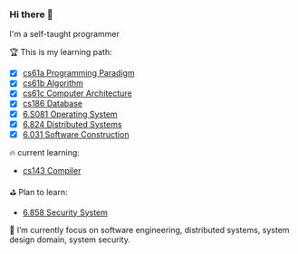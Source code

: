 ### Hi there 👋
I'm a self-taught programmer

🏆 This is my learning path:

- [x] [cs61a Programming Paradigm](https://github.com/hexinatgithub/sicp-python3)
- [x] [cs61b Algorithm](https://inst.eecs.berkeley.edu/~cs61b/sp22/)
- [x] [cs61c Computer Architecture](https://github.com/hexinatgithub/cs61c)
- [x] [cs186 Database](https://github.com/hexinatgithub/fa19-moocbase)
- [x] [6.S081 Operating System](https://github.com/hexinatgithub/6.S081)
- [x] [6.824 Distributed Systems](https://github.com/hexinatgithub/6.824-2022)
- [x] [6.031 Software Construction](https://github.com/hexinatgithub/6.005)

🔥 current learning:
- [cs143 Compiler](https://github.com/hexinatgithub/stanford-compilers-coursework)

⛳️ Plan to learn:
- [6.858 Security System](https://css.csail.mit.edu/6.858/2022/)

🌱 I’m currently focus on software engineering, distributed systems, system design domain, system security.

<!--
**hexinatgithub/hexinatgithub** is a ✨ _special_ ✨ repository because its `README.md` (this file) appears on your GitHub profile.

Here are some ideas to get you started:

- 🔭 I’m currently working on ...
- 🌱 I’m currently learning ...
- 👯 I’m looking to collaborate on ...
- 🤔 I’m looking for help with ...
- 💬 Ask me about ...
- 📫 How to reach me: ...
- 😄 Pronouns: ...
- ⚡ Fun fact: ...
-->
